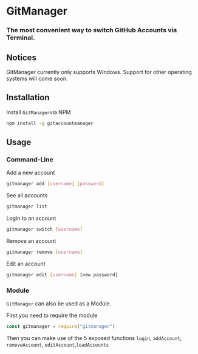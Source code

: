 # GitManager
### The most convenient way to switch GitHub Accounts via Terminal.
## Notices
GitManager currently only supports Windows. Support for other operating systems will come soon.
## Installation
Install `GitManager`via NPM
```sh
npm install -g gitaccountmanager
```

## Usage
### Command-Line
Add a new account
```sh
gitmanager add [username] [password]
```
See all accounts
```sh
gitmanager list
```
Login to an account
```sh
gitmanager switch [username]
```
Remove an account
```sh
gitmanager remove [username]
```
Edit an account
```sh
gitmanager edit [username] [new password]
```

### Module
`GitManager` can also be used as a Module.

First you need to require the module
```js
const gitmanager = require("gitmanager")
```
Then you can make use of the 5 exposed functions `login`, `addAccount`, `removeAccount`, `editAccount`,`loadAccounts`
